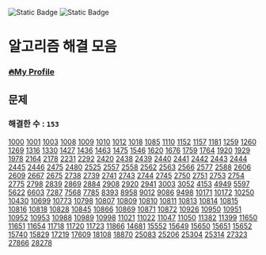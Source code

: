 ![Static Badge](https://img.shields.io/badge/python-3.9.x-%233776AB?style=plastic&logo=python&labelColor=white)
![Static Badge](https://img.shields.io/badge/baekjoon-onlinejudge-%23BBE2EC?style=plastic&labelColor=white)


# 알고리즘 해결 모음
### [🔥My Profile](https://www.acmicpc.net/user/hardcoder)

## 문제
### 해결한 수 : `153`

[1000](https://github.com/seunggihong/Algorithm/tree/main/script/1000.py) [1001](https://github.com/seunggihong/Algorithm/tree/main/script/1001.py) [1003](https://github.com/seunggihong/Algorithm/tree/main/script/1003.py) [1008](https://github.com/seunggihong/Algorithm/tree/main/script/1008.py) [1009](https://github.com/seunggihong/Algorithm/tree/main/script/1009.py) [1010](https://github.com/seunggihong/Algorithm/tree/main/script/1010.py) [1012](https://github.com/seunggihong/Algorithm/tree/main/script/1012.py) [1018](https://github.com/seunggihong/Algorithm/tree/main/script/1018.py) [1085](https://github.com/seunggihong/Algorithm/tree/main/script/1085.py) [1110](https://github.com/seunggihong/Algorithm/tree/main/script/1110.py) [1152](https://github.com/seunggihong/Algorithm/tree/main/script/1152.py) [1157](https://github.com/seunggihong/Algorithm/tree/main/script/1157.py) [1181](https://github.com/seunggihong/Algorithm/tree/main/script/1181.py) [1259](https://github.com/seunggihong/Algorithm/tree/main/script/1259.py) [1260](https://github.com/seunggihong/Algorithm/tree/main/script/1260.py) [1269](https://github.com/seunggihong/Algorithm/tree/main/script/1269.py) [1316](https://github.com/seunggihong/Algorithm/tree/main/script/1316.py) [1330](https://github.com/seunggihong/Algorithm/tree/main/script/1330.py) [1427](https://github.com/seunggihong/Algorithm/tree/main/script/1427.py) [1436](https://github.com/seunggihong/Algorithm/tree/main/script/1436.py) [1463](https://github.com/seunggihong/Algorithm/tree/main/script/1463.py) [1475](https://github.com/seunggihong/Algorithm/tree/main/script/1475.py) [1546](https://github.com/seunggihong/Algorithm/tree/main/script/1546.py) [1620](https://github.com/seunggihong/Algorithm/tree/main/script/1620.py) [1676](https://github.com/seunggihong/Algorithm/tree/main/script/1676.py) [1759](https://github.com/seunggihong/Algorithm/tree/main/script/1759.py) [1764](https://github.com/seunggihong/Algorithm/tree/main/script/1764.py) [1920](https://github.com/seunggihong/Algorithm/tree/main/script/1920.py) [1929](https://github.com/seunggihong/Algorithm/tree/main/script/1929.py) [1978](https://github.com/seunggihong/Algorithm/tree/main/script/1978.py) [2164](https://github.com/seunggihong/Algorithm/tree/main/script/2164.py) [2178](https://github.com/seunggihong/Algorithm/tree/main/script/2178.py) [2231](https://github.com/seunggihong/Algorithm/tree/main/script/2231.py) [2292](https://github.com/seunggihong/Algorithm/tree/main/script/2292.py) [2420](https://github.com/seunggihong/Algorithm/tree/main/script/2420.py) [2438](https://github.com/seunggihong/Algorithm/tree/main/script/2438.py) [2439](https://github.com/seunggihong/Algorithm/tree/main/script/2439.py) [2440](https://github.com/seunggihong/Algorithm/tree/main/script/2440.py) [2441](https://github.com/seunggihong/Algorithm/tree/main/script/2441.py) [2442](https://github.com/seunggihong/Algorithm/tree/main/script/2442.py) [2443](https://github.com/seunggihong/Algorithm/tree/main/script/2443.py) [2444](https://github.com/seunggihong/Algorithm/tree/main/script/2444.py) [2445](https://github.com/seunggihong/Algorithm/tree/main/script/2445.py) [2446](https://github.com/seunggihong/Algorithm/tree/main/script/2446.py) [2475](https://github.com/seunggihong/Algorithm/tree/main/script/2475.py) [2480](https://github.com/seunggihong/Algorithm/tree/main/script/2480.py) [2525](https://github.com/seunggihong/Algorithm/tree/main/script/2525.py) [2557](https://github.com/seunggihong/Algorithm/tree/main/script/2557.py) [2558](https://github.com/seunggihong/Algorithm/tree/main/script/2558.py) [2562](https://github.com/seunggihong/Algorithm/tree/main/script/2562.py) [2563](https://github.com/seunggihong/Algorithm/tree/main/script/2563.py) [2566](https://github.com/seunggihong/Algorithm/tree/main/script/2566.py) [2577](https://github.com/seunggihong/Algorithm/tree/main/script/2577.py) [2588](https://github.com/seunggihong/Algorithm/tree/main/script/2588.py) [2606](https://github.com/seunggihong/Algorithm/tree/main/script/2606.py) [2609](https://github.com/seunggihong/Algorithm/tree/main/script/2609.py) [2667](https://github.com/seunggihong/Algorithm/tree/main/script/2667.py) [2675](https://github.com/seunggihong/Algorithm/tree/main/script/2675.py) [2738](https://github.com/seunggihong/Algorithm/tree/main/script/2738.py) [2739](https://github.com/seunggihong/Algorithm/tree/main/script/2739.py) [2741](https://github.com/seunggihong/Algorithm/tree/main/script/2741.py) [2743](https://github.com/seunggihong/Algorithm/tree/main/script/2743.py) [2744](https://github.com/seunggihong/Algorithm/tree/main/script/2744.py) [2745](https://github.com/seunggihong/Algorithm/tree/main/script/2745.py) [2750](https://github.com/seunggihong/Algorithm/tree/main/script/2750.py) [2751](https://github.com/seunggihong/Algorithm/tree/main/script/2751.py) [2753](https://github.com/seunggihong/Algorithm/tree/main/script/2753.py) [2754](https://github.com/seunggihong/Algorithm/tree/main/script/2754.py) [2775](https://github.com/seunggihong/Algorithm/tree/main/script/2775.py) [2798](https://github.com/seunggihong/Algorithm/tree/main/script/2798.py) [2839](https://github.com/seunggihong/Algorithm/tree/main/script/2839.py) [2869](https://github.com/seunggihong/Algorithm/tree/main/script/2869.py) [2884](https://github.com/seunggihong/Algorithm/tree/main/script/2884.py) [2908](https://github.com/seunggihong/Algorithm/tree/main/script/2908.py) [2920](https://github.com/seunggihong/Algorithm/tree/main/script/2920.py) [2941](https://github.com/seunggihong/Algorithm/tree/main/script/2941.py) [3003](https://github.com/seunggihong/Algorithm/tree/main/script/3003.py) [3052](https://github.com/seunggihong/Algorithm/tree/main/script/3052.py) [4153](https://github.com/seunggihong/Algorithm/tree/main/script/4153.py) [4949](https://github.com/seunggihong/Algorithm/tree/main/script/4949.py) [5597](https://github.com/seunggihong/Algorithm/tree/main/script/5597.py) [5622](https://github.com/seunggihong/Algorithm/tree/main/script/5622.py) [6603](https://github.com/seunggihong/Algorithm/tree/main/script/6603.py) [7287](https://github.com/seunggihong/Algorithm/tree/main/script/7287.py) [7568](https://github.com/seunggihong/Algorithm/tree/main/script/7568.py) [7785](https://github.com/seunggihong/Algorithm/tree/main/script/7785.py) [8393](https://github.com/seunggihong/Algorithm/tree/main/script/8393.py) [8958](https://github.com/seunggihong/Algorithm/tree/main/script/8958.py) [9012](https://github.com/seunggihong/Algorithm/tree/main/script/9012.py) [9086](https://github.com/seunggihong/Algorithm/tree/main/script/9086.py) [9498](https://github.com/seunggihong/Algorithm/tree/main/script/9498.py) [10171](https://github.com/seunggihong/Algorithm/tree/main/script/10171.py) [10172](https://github.com/seunggihong/Algorithm/tree/main/script/10172.py) [10250](https://github.com/seunggihong/Algorithm/tree/main/script/10250.py) [10430](https://github.com/seunggihong/Algorithm/tree/main/script/10430.py) [10699](https://github.com/seunggihong/Algorithm/tree/main/script/10699.py) [10773](https://github.com/seunggihong/Algorithm/tree/main/script/10773.py) [10798](https://github.com/seunggihong/Algorithm/tree/main/script/10798.py) [10807](https://github.com/seunggihong/Algorithm/tree/main/script/10807.py) [10809](https://github.com/seunggihong/Algorithm/tree/main/script/10809.py) [10810](https://github.com/seunggihong/Algorithm/tree/main/script/10810.py) [10811](https://github.com/seunggihong/Algorithm/tree/main/script/10811.py) [10813](https://github.com/seunggihong/Algorithm/tree/main/script/10813.py) [10814](https://github.com/seunggihong/Algorithm/tree/main/script/10814.py) [10815](https://github.com/seunggihong/Algorithm/tree/main/script/10815.py) [10816](https://github.com/seunggihong/Algorithm/tree/main/script/10816.py) [10818](https://github.com/seunggihong/Algorithm/tree/main/script/10818.py) [10828](https://github.com/seunggihong/Algorithm/tree/main/script/10828.py) [10845](https://github.com/seunggihong/Algorithm/tree/main/script/10845.py) [10866](https://github.com/seunggihong/Algorithm/tree/main/script/10866.py) [10869](https://github.com/seunggihong/Algorithm/tree/main/script/10869.py) [10871](https://github.com/seunggihong/Algorithm/tree/main/script/10871.py) [10872](https://github.com/seunggihong/Algorithm/tree/main/script/10872.py) [10926](https://github.com/seunggihong/Algorithm/tree/main/script/10926.py) [10950](https://github.com/seunggihong/Algorithm/tree/main/script/10950.py) [10951](https://github.com/seunggihong/Algorithm/tree/main/script/10951.py) [10952](https://github.com/seunggihong/Algorithm/tree/main/script/10952.py) [10953](https://github.com/seunggihong/Algorithm/tree/main/script/10953.py) [10988](https://github.com/seunggihong/Algorithm/tree/main/script/10988.py) [10989](https://github.com/seunggihong/Algorithm/tree/main/script/10989.py) [10998](https://github.com/seunggihong/Algorithm/tree/main/script/10998.py) [11021](https://github.com/seunggihong/Algorithm/tree/main/script/11021.py) [11022](https://github.com/seunggihong/Algorithm/tree/main/script/11022.py) [11047](https://github.com/seunggihong/Algorithm/tree/main/script/11047.py) [11050](https://github.com/seunggihong/Algorithm/tree/main/script/11050.py) [11382](https://github.com/seunggihong/Algorithm/tree/main/script/11382.py) [11399](https://github.com/seunggihong/Algorithm/tree/main/script/11399.py) [11650](https://github.com/seunggihong/Algorithm/tree/main/script/11650.py) [11651](https://github.com/seunggihong/Algorithm/tree/main/script/11651.py) [11654](https://github.com/seunggihong/Algorithm/tree/main/script/11654.py) [11718](https://github.com/seunggihong/Algorithm/tree/main/script/11718.py) [11720](https://github.com/seunggihong/Algorithm/tree/main/script/11720.py) [11723](https://github.com/seunggihong/Algorithm/tree/main/script/11723.py) [11866](https://github.com/seunggihong/Algorithm/tree/main/script/11866.py) [14681](https://github.com/seunggihong/Algorithm/tree/main/script/14681.py) [15552](https://github.com/seunggihong/Algorithm/tree/main/script/15552.py) [15649](https://github.com/seunggihong/Algorithm/tree/main/script/15649.py) [15650](https://github.com/seunggihong/Algorithm/tree/main/script/15650.py) [15651](https://github.com/seunggihong/Algorithm/tree/main/script/15651.py) [15652](https://github.com/seunggihong/Algorithm/tree/main/script/15652.py) [15740](https://github.com/seunggihong/Algorithm/tree/main/script/15740.py) [15829](https://github.com/seunggihong/Algorithm/tree/main/script/15829.py) [17219](https://github.com/seunggihong/Algorithm/tree/main/script/17219.py) [17609](https://github.com/seunggihong/Algorithm/tree/main/script/17609.py) [18108](https://github.com/seunggihong/Algorithm/tree/main/script/18108.py) [18870](https://github.com/seunggihong/Algorithm/tree/main/script/18870.py) [25083](https://github.com/seunggihong/Algorithm/tree/main/script/25083.py) [25206](https://github.com/seunggihong/Algorithm/tree/main/script/25206.py) [25304](https://github.com/seunggihong/Algorithm/tree/main/script/25304.py) [25314](https://github.com/seunggihong/Algorithm/tree/main/script/25314.py) [27323](https://github.com/seunggihong/Algorithm/tree/main/script/27323.py) [27866](https://github.com/seunggihong/Algorithm/tree/main/script/27866.py) [28278](https://github.com/seunggihong/Algorithm/tree/main/script/28278.py) 